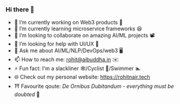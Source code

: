 ### Hi there 👋

- 🔭 I’m currently working on Web3 products 🦄
- 🌱 I’m currently learning microservice frameworks 😆
- 👯 I’m looking to collaborate on amazing AI/ML projects 📽️
- 🤔 I’m looking for help with UI/UX 💁
- 💬 Ask me about AI/ML/NLP/DevOps/web3 🖥️
- 📫 How to reach me: rohit@aibuddha.in ✉️
- ⚡ Fun fact: I'm a slackliner 🕸️/Cyclist 🚴/Swimmer 🏊
- 🌐 Check out my personal website: https://rohitnair.tech
- ⛩ Favourite qoute: *De Ornibus Dubitandum* - *everything must be doubted* 📿︎
